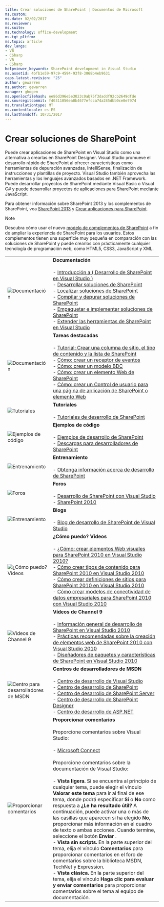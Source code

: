 ```yaml
---
title: Crear soluciones de SharePoint | Documentos de Microsoft
ms.custom: 
ms.date: 02/02/2017
ms.reviewer: 
ms.suite: 
ms.technology: office-development
ms.tgt_pltfrm: 
ms.topic: article
dev_langs:
- VB
- CSharp
- VB
- CSharp
helpviewer_keywords: SharePoint development in Visual Studio
ms.assetid: 4bfb1e59-97c9-4594-93f8-3068b4eb9631
caps.latest.revision: "25"
author: gewarren
ms.author: gewarren
manager: ghogen
ms.openlocfilehash: ee86d396e5e3023c0ab75f3daddf92cb2649dfde
ms.sourcegitcommit: f40311056ea0b4677efcca74a285dbb0ce0e7974
ms.translationtype: MT
ms.contentlocale: es-ES
ms.lasthandoff: 10/31/2017
---
```

# <a name="create-sharepoint-solutions"></a>Crear soluciones de SharePoint
  Puede crear aplicaciones de SharePoint en Visual Studio como una alternativa a crearlas en SharePoint Designer. Visual Studio promueve el desarrollo rápido de SharePoint al ofrecer características como herramientas de depuración avanzadas, IntelliSense, finalización de instrucciones y plantillas de proyecto. Visual Studio también aprovecha las herramientas y los lenguajes avanzados basados en .NET Framework. Puede desarrollar proyectos de SharePoint mediante Visual Basic o Visual C# y puede desarrollar proyectos de aplicaciones para SharePoint mediante JavaScript.  
  
 Para obtener información sobre SharePoint 2013 y los complementos de SharePoint, vea [SharePoint 2013](http://msdn.microsoft.com/library/jj162979.aspx) y [Crear aplicaciones para SharePoint](http://msdn.microsoft.com/library/office/apps/jj163230%28v=office.15%29.aspx).  
  
> [!NOTE]  
>  Descubra cómo usar el nuevo [modelo de complementos de SharePoint](https://msdn.microsoft.com/library/office/fp179930.aspx) a fin de ampliar la experiencia de SharePoint para los usuarios. Estos complementos tienen una superficie muy pequeña en comparación con las soluciones de SharePoint y puede crearlos con prácticamente cualquier tecnología de programación web, como HTML5, CSS3, JavaScript y XML.  
  
|||  
|-|-|  
|![Documentación](../sharepoint/media/vs-icon-documentation.gif "documentación")|**Documentación**<br /><br /> -   [Introducción a &#40; Desarrollo de SharePoint en Visual Studio &#41;](../sharepoint/getting-started-sharepoint-development-in-visual-studio.md)<br />-   [Desarrollar soluciones de SharePoint](../sharepoint/developing-sharepoint-solutions.md)<br />-   [Localizar soluciones de SharePoint](../sharepoint/localizing-sharepoint-solutions.md)<br />-   [Compilar y depurar soluciones de SharePoint](../sharepoint/building-and-debugging-sharepoint-solutions.md)<br />-   [Empaquetar e implementar soluciones de SharePoint](../sharepoint/packaging-and-deploying-sharepoint-solutions.md)<br />-   [Extender las herramientas de SharePoint en Visual Studio](../sharepoint/extending-the-sharepoint-tools-in-visual-studio.md)|  
|![Documentación](../sharepoint/media/vs-icon-documentation.gif "documentación")|**Tareas destacadas**<br /><br /> -   [Tutorial: Crear una columna de sitio, el tipo de contenido y la lista de SharePoint](../sharepoint/walkthrough-create-a-site-column-content-type-and-list-for-sharepoint.md)<br />-   [Cómo: crear un receptor de eventos](../sharepoint/how-to-create-an-event-receiver.md)<br />-   [Cómo: crear un modelo BDC](../sharepoint/how-to-create-a-bdc-model.md)<br />-   [Cómo: crear un elemento Web de SharePoint](../sharepoint/how-to-create-a-sharepoint-web-part.md)<br />-   [Cómo: crear un Control de usuario para una página de aplicación de SharePoint o elemento Web](../sharepoint/how-to-create-a-user-control-for-a-sharepoint-application-page-or-web-part.md)|  
|![Tutoriales](../sharepoint/media/vs-icon-walkthroughs.gif "tutoriales")|**Tutoriales**<br /><br /> -   [Tutoriales de desarrollo de SharePoint](../sharepoint/sharepoint-development-walkthroughs.md)|  
|![Ejemplos de código](../sharepoint/media/vs-icon-codesamples.gif "ejemplos de código")|**Ejemplos de código**<br /><br /> -   [Ejemplos de desarrollo de SharePoint](../sharepoint/sharepoint-development-samples.md)<br />-   [Descargas para desarrolladores de SharePoint](http://msdn.microsoft.com/sharepoint/aa905690.aspx)|  
|![Entrenamiento](../sharepoint/media/vs-icon-training.gif "entrenamiento")|**Entrenamiento**<br /><br /> -   [Obtenga información acerca de desarrollo de SharePoint](http://msdn.microsoft.com/sharepoint/aa905692.aspx)|  
|![Foros](../sharepoint/media/vs-icon-forums.gif "foros")|**Foros**<br /><br /> -   [Desarrollo de SharePoint con Visual Studio](http://social.msdn.microsoft.com/Forums/vssharepointdevelopment/threads)<br />-   [SharePoint 2010](http://social.msdn.microsoft.com/Forums/category/sharepoint2010,sharepoint/)|  
|![Entrenamiento](../sharepoint/media/vs-icon-training.gif "entrenamiento")|**Blogs**<br /><br /> -   [Blog de desarrollo de SharePoint de Visual Studio](http://blogs.msdn.com/b/vssharepointtoolsblog/)|  
|![¿Cómo puedo? Vídeos](../sharepoint/media/vs-icon-howdoivideos.gif "¿cómo puedo? Vídeos")|**¿Cómo puedo? Vídeos**<br /><br /> -   [¿Cómo: crear elementos Web visuales para SharePoint 2010 en Visual Studio 2010?](http://msdn.microsoft.com/vstudio/ff623014.aspx)<br />-   [Cómo crear tipos de contenido para SharePoint 2010 en Visual Studio 2010](http://msdn.microsoft.com/vstudio/ff623016.aspx)<br />-   [Cómo crear definiciones de sitios para SharePoint 2010 en Visual Studio 2010](http://msdn.microsoft.com/vstudio/ff623012.aspx)<br />-   [Cómo crear modelos de conectividad de datos empresariales para SharePoint 2010 con Visual Studio 2010](http://msdn.microsoft.com/vstudio/ff623022.aspx)|  
|![Vídeos de Channel 9](../sharepoint/media/vs-icon-channel9videos.gif "vídeos de Channel 9")|**Vídeos de Channel 9**<br /><br /> -   [Información general de desarrollo de SharePoint en Visual Studio 2010](http://channel9.msdn.com/posts/funkyonex/Overview-of-SharePoint-Development-in-Visual-Studio-2010/)<br />-   [Prácticas recomendadas sobre la creación de elementos web de SharePoint 2010 con Visual Studio 2010](http://channel9.msdn.com/posts/funkyonex/Best-Practices-on-Building-SharePoint-2010-Web-Parts-with-Visual-Studio-2010/)<br />-   [Diseñadores de paquetes y características de SharePoint en Visual Studio 2010](http://channel9.msdn.com/posts/funkyonex/SharePoint-Feature-and-Package-Designers-in-Visual-Studio-2010/)|  
|![Centro para desarrolladores de MSDN](../sharepoint/media/vs-icon-msdndevcenter.gif "Centro para desarrolladores de MSDN")|**Centros de desarrolladores de MSDN**<br /><br /> -   [Centro de desarrollo de Visual Studio](http://msdn.microsoft.com/vstudio/default.aspx)<br />-   [Centro de desarrollo de SharePoint](http://msdn.microsoft.com/sharepoint/default.aspx)<br />-   [Centro de desarrollo de SharePoint Server](http://msdn.microsoft.com/office/aa905503.aspx)<br />-   [Centro de desarrollo de SharePoint Designer](http://msdn.microsoft.com/office/bb421303.aspx)<br />-   [Centro de desarrollo de ASP.NET](http://msdn.microsoft.com/aa336522.aspx)|  
|![Proporcionar comentarios](../sharepoint/media/vs-icon-feedback.gif "proporcionar comentarios")|**Proporcionar comentarios**<br /><br /> Proporcione comentarios sobre Visual Studio:<br /><br /> -   [Microsoft Connect](http://go.microsoft.com/fwlink/?LinkID=150463)<br /><br /> Proporcione comentarios sobre la documentación de Visual Studio:<br /><br /> -   **Vista ligera.** Si se encuentra al principio de cualquier tema, puede elegir el vínculo **Valorar este tema** para ir al final de ese tema, donde podrá especificar **Sí** o **No** como respuesta a **¿Le ha resultado útil?** A continuación, puede activar una o más de las casillas que aparecen si ha elegido **No**, proporcionar más información en el cuadro de texto o ambas acciones. Cuando termine, seleccione el botón **Enviar** .<br />-   **Vista sin scripts.** En la parte superior del tema, elija el vínculo **Comentarios** para proporcionar comentarios en el foro de comentarios sobre la biblioteca MSDN, TechNet y Expression.<br />-   **Vista clásica.** En la parte superior del tema, elija el vínculo **Haga clic para evaluar y enviar comentarios** para proporcionar comentarios sobre el tema al equipo de documentación.|  
  
  